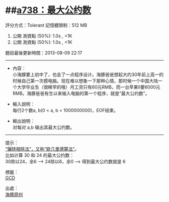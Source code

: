 ##[a738：最大公约数](http://zerojudge.tw/ShowProblem?problemid=a738)
======
評分方式：Tolerant 
記憶體限制：512 MB

1. 公開 測資點 (50%): 1.0s , <1K
2. 公開 測資點 (50%): 1.0s , <1K

題目最後更新時間：2013-08-09 22:17 

- - -
* 內容：  
	小海豚要上初中了，也会了一点程序设计。海豚爸爸想起大约30年前上高一的时候自己第一次摸电脑。现在难以想象一下那种心情，那时候一个中国大陆一个大学毕业生（很稀罕的哦）月工资只有60元RMB，而一台苹果II要6000元RMB。海豚爸爸有生以来输入电脑的第一个程序，就是“最大公约数”。

* 輸入說明：  
	每行2个数a, b(0 < a, b < 1000000000)，EOF结束。
* 輸出說明：  
	对每对 a,b 输出其最大公约数。

- - -
提示：  
	[“辗转相除法”，又称“欧几里德算法”](https://zh.wikipedia.org/zh-tw/%E8%BC%BE%E8%BD%89%E7%9B%B8%E9%99%A4%E6%B3%95)。  
	比如计算 30 和 24 的最大公约数：  
	 30除以24，余6 --> 24除以6，余0 --> 得到最大公约数就是 6

標籤：  
	[GCD](http://zerojudge.tw/Problems?tag=GCD)

出處：  
	[海豚原创](http://zerojudge.tw/Problems?tag=%E6%B5%B7%E8%B1%9A%E5%8E%9F%E5%88%9B)
